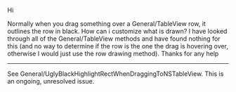 Hi

Normally when you drag something over a General/TableView row, it outlines the row in black.  How can i customize what is drawn?  I have looked through all of the General/TableView methods and have found nothing for this (and no way to determine if the row is the one the drag is hovering over, otherwise I would just use the row drawing method).  Thanks for any help

----

See General/UglyBlackHighlightRectWhenDraggingToNSTableView. This is an ongoing, unresolved issue.